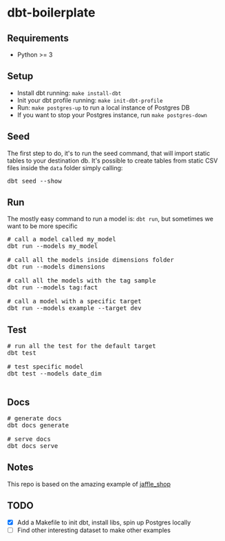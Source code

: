 # dbt-boilerplate

## Requirements
* Python >= 3

## Setup
* Install dbt running: `make install-dbt`
* Init your dbt profile running: `make init-dbt-profile`
* Run: `make postgres-up` to run a local instance of Postgres DB
* If you want to stop your Postgres instance, run `make postgres-down`

## Seed
The first step to do, it's to run the seed command, that will import static tables to your destination db.
It's possible to create tables from static CSV files inside the `data` folder simply calling:
<pre>
dbt seed --show
</pre>

## Run
The mostly easy command to run a model is: `dbt run`, but sometimes we want to be more specific
<pre>
# call a model called my_model
dbt run --models my_model

# call all the models inside dimensions folder
dbt run --models dimensions

# call all the models with the tag sample
dbt run --models tag:fact

# call a model with a specific target
dbt run --models example --target dev
</pre>

## Test
<pre>
# run all the test for the default target
dbt test

# test specific model
dbt test --models date_dim

</pre>

## Docs
<pre>
# generate docs
dbt docs generate

# serve docs
dbt docs serve
</pre>


## Notes
This repo is based on the amazing example of [jaffle_shop](https://github.com/fishtown-analytics/jaffle_shop)

## TODO 
- [x] Add a Makefile to init dbt, install libs, spin up Postgres locally
- [ ] Find other interesting dataset to make other examples
